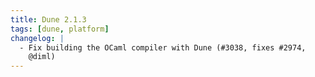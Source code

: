 ```yaml
---
title: Dune 2.1.3
tags: [dune, platform]
changelog: |
  - Fix building the OCaml compiler with Dune (#3038, fixes #2974,
    @diml)
---
```

